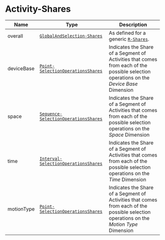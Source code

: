 
# Activity-Shares

Name        |Type      | Description
------------|----------|------------
overall | [`GlobalAndSelection-Shares`](/api/reference/data-models/global-and-selection-share.md) | As defined for a generic [`R-Shares`](/api/reference/data-modelsata-models/r-shares/index.md).
deviceBase | [`Point-SelectionOperationsShares`](/api/reference/data-modelsata-models/g-selection-operation-shares/point.md) | Indicates the Share of a Segment of Activities that comes from each of the possible selection operations on the *Device Base* Dimension
space | [`Sequence-SelectionOperationsShares`](/api/reference/data-modelsata-models/g-selection-operation-shares/sequence.md) | Indicates the Share of a Segment of Activities that comes from each of the possible selection operations on the *Space* Dimension
time | [`Interval-SelectionOperationsShares`](/api/reference/data-modelsata-models/g-selection-operation-shares/interval.md) | Indicates the Share of a Segment of Activities that comes from each of the possible selection operations on the *Time* Dimension
motionType | [`Point-SelectionOperationsShares`](/api/reference/data-modelsata-models/g-selection-operation-shares/point.md) | Indicates the Share of a Segment of Activities that comes from each of the possible selection operations on the *Motion Type* Dimension
